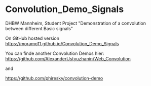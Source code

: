 # Convolution_Demo_Signals
DHBW Mannheim, Student Project 
"Demonstration of a convolution between different Basic signals"

On GitHub hosted version  https://moramo11.github.io/Convolution_Demo_Signals

You can finde another Convolution Demos hier:
https://github.com/AlexanderUstyuzhanin/Web_Convolution

and

https://github.com/phiresky/convolution-demo
